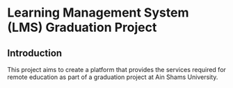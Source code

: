 # Learning Management System (LMS) Graduation Project
## Introduction
This project aims to create a platform that provides the services required for remote education as part of a graduation project at Ain Shams University.
